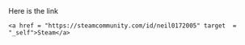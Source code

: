 <!DOCTYPE html>
<html>
  
  <head>
      Here is the link
  <head>
  
  <body>
    
    <a href = "https://steamcommunity.com/id/neil0172005" target  = "_self">Steam</a>
  
  </body>
    
 </html>

